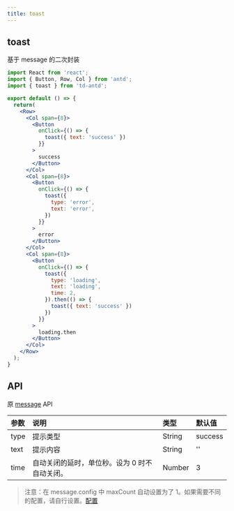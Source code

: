 ```yaml
---
title: toast
---
```


## toast

基于 message 的二次封装

```jsx
import React from 'react';
import { Button, Row, Col } from 'antd';
import { toast } from 'td-antd';

export default () => {
  return(
    <Row>
      <Col span={8}>
        <Button
          onClick={() => {
            toast({ text: 'success' })
          }}
        >
          success
        </Button>
      </Col>
      <Col span={8}>
        <Button
          onClick={() => {
            toast({
              type: 'error',
              text: 'error',
            })
          }}
        >
          error
        </Button>
      </Col>
      <Col span={8}>
        <Button
          onClick={() => {
            toast({
              type: 'loading',
              text: 'loading',
              time: 2,
            }).then(() => {
              toast({ text: 'success' })
            })
          }}
        >
          loading.then
        </Button>
      </Col>
    </Row>
  );
}
```

## API

原 [message](https://ant-design.gitee.io/components/message-cn/) API

|参数|说明|类型|默认值|
|:--|:--|:--|:--|
|type|提示类型|String|success|
|text|提示内容|String|''|
|time|自动关闭的延时，单位秒。设为 0 时不自动关闭。|Number|3|

> 注意：在 message.config 中 maxCount 自动设置为了 1。如果需要不同的配置，请自行设置。[配置](https://ant-design.gitee.io/components/message-cn/#message.config)
